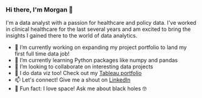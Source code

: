 ### Hi there, I'm Morgan 👋

I'm a data analyst with a passion for healthcare and policy data. I've worked in clinical healthcare for the last several years and am excited to bring the insights I gained there to the world of data analytics.

- 🔭 I’m currently working on expanding my project portfolio to land my first full time data job! 
- 🌱 I’m currently learning Python packages like numpy and pandas
- 👯 I’m looking to collaborate on interesting data projects
- 🎨 I do data viz too! Check out my [Tableau portfolio](https://public.tableau.com/app/profile/morgan5895)
- 📫 Let's connect! Give me a shout on [LinkedIn](https://www.linkedin.com/in/morganturner1/)
- 🚀 Fun fact: I love space! Ask me about black holes 🤓 

<!--
**morgan-turner/morgan-turner** is a ✨ _special_ ✨ repository because its `README.md` (this file) appears on your GitHub profile.

Here are some ideas to get you started:

- 🔭 I’m currently working on ...
- 🌱 I’m currently learning ...
- 👯 I’m looking to collaborate on ...
- 🤔 I’m looking for help with ...
- 💬 Ask me about ...
- 📫 How to reach me: ...
- 😄 Pronouns: ...
- ⚡ Fun fact: ...
-->
